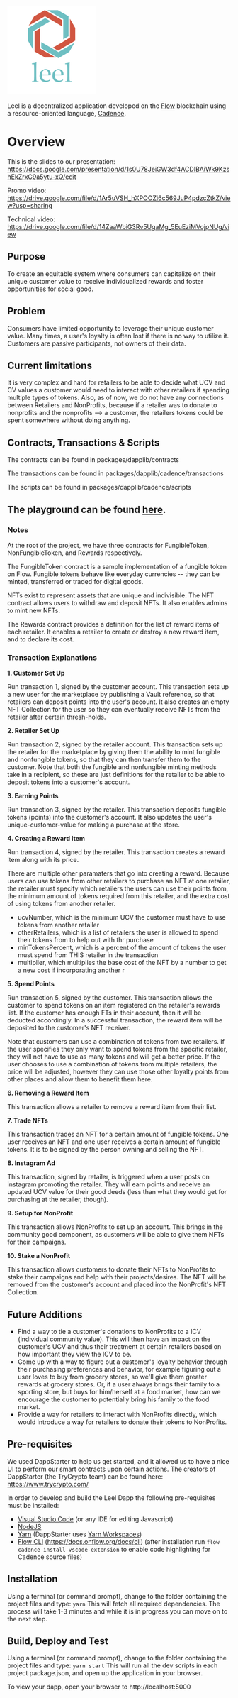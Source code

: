 [![dummy photo](https://github.com/jacob-tucker/Leel/blob/master/packages/client/src/dapp/pages/leel_logo_together_new.png)](https://play.onflow.org/0d507a56-cf87-4232-a5dd-bcc585b64551)

Leel is a decentralized application developed on the [Flow](https://docs.onflow.org/docs/introduction) blockchain using a resource-oriented language, [Cadence](https://docs.onflow.org/docs/cadence).
# Overview

This is the slides to our presentation: https://docs.google.com/presentation/d/1s0U78JeiGW3df4ACDIBAiWk9KzshEkZrxC9a5ytu-xQ/edit

Promo video: https://drive.google.com/file/d/1Ar5uVSH_hXPOOZi6c569JuP4pdzcZtkZ/view?usp=sharing

Technical video: https://drive.google.com/file/d/14ZaaWbiG3Rv5UgaMg_5EuEziMVojpNUg/view

## Purpose

To create an equitable system where consumers can capitalize on their unique customer value to receive individualized rewards and foster opportunities for social good.

## Problem

Consumers have limited opportunity to leverage their unique customer value. Many times, a user's loyalty is often lost if there is no way to utilize it.
Customers are passive participants, not owners of their data.

## Current limitations

It is very complex and hard for retailers to be able to decide what UCV and CV values a customer would need to interact with other retailers if spending multiple types of tokens. Also, as of now, we do not have any connections between Retailers and NonProfits, because if a retailer was to donate to nonprofits and the nonprofits --> a customer, the retailers tokens could be spent somewhere without doing anything.

## Contracts, Transactions & Scripts

The contracts can be found in packages/dapplib/contracts

The transactions can be found in packages/dapplib/cadence/transactions

The scripts can be found in packages/dapplib/cadence/scripts

## The playground can be found [here](https://play.onflow.org/0d507a56-cf87-4232-a5dd-bcc585b64551).

### Notes

At the root of the project, we have three contracts for FungibleToken, NonFungibleToken, and Rewards respectively.

The FungibleToken contract is a sample implementation of a fungible token on Flow. Fungible tokens behave like everyday currencies -- they can be minted, transferred or traded for digital goods.

NFTs exist to represent assets that are unique and indivisible. The NFT contract allows users to withdraw and deposit NFTs. It also enables admins to mint new NFTs.

The Rewards contract provides a definition for the list of reward items of each retailer. It enables a retailer to create or destroy a new reward item, and to declare its cost.

### Transaction Explanations

**1. Customer Set Up**

Run transaction 1, signed by the customer account. This transaction sets up a new user for the marketplace by publishing a Vault reference, so that retailers can deposit points into the user's account. It also creates an empty NFT Collection for the
user so they can eventually receive NFTs from the retailer after certain thresh-holds. 

**2. Retailer Set Up**

Run transaction 2, signed by the retailer account. This transaction sets up the retailer for the marketplace by giving them the ability to mint fungible and nonfungible tokens, so that they can then transfer them to the customer. Note that both the fungible and nonfungible minting methods take in a recipient, so these are just definitions for the retailer to be able to deposit
tokens into a customer's account.

**3. Earning Points**

Run transaction 3, signed by the retailer. This transaction deposits fungible tokens (points) into the customer's account. It also updates the user's unique-customer-value for making a purchase at the store.

**4. Creating a Reward Item**

Run transaction 4, signed by the retailer. This transaction creates a reward item along with its price. 

There are multiple other paramaters that go into creating a reward. Because users can use tokens from other retailers
to purchase an NFT at one retailer, the retailer must specify which retailers the users can use their points from,
the minimum amount of tokens required from this retailer, and the extra cost of using tokens from another retailer.
        
- ucvNumber, which is the minimum UCV the customer must have to use tokens from another retailer
- otherRetailers, which is a list of retailers the user is allowed to spend their tokens from to help out with thr purchase
- minTokensPercent, which is a percent of the amount of tokens the user must spend from THIS retailer in the transaction
- multiplier, which multiplies the base cost of the NFT by a number to get a new cost if incorporating another r

**5. Spend Points**

Run transaction 5, signed by the customer. This transaction allows the customer to spend tokens on an item registered on the retailer's rewards list. If the customer has enough FTs in their account, then it will be deducted accordingly. In a successful transaction, the reward item will be deposited to the customer's NFT receiver.

Note that customers can use a combination of tokens from two retailers. If the user specifies they only want to spend tokens from the specific retailer,
they will not have to use as many tokens and will get a better price. If the user chooses to use a combination of tokens from multiple retailers, the price
will be adjusted, however they can use those other loyalty points from other places and allow them to benefit them here.

**6. Removing a Reward Item**

This transaction allows a retailer to remove a reward item from their list.

**7. Trade NFTs**

This transaction trades an NFT for a certain amount of fungible tokens. One user receives an NFT and one user receives a certain amount of fungible tokens. It is to be signed by the person owning and selling the NFT.

**8. Instagram Ad**

This transaction, signed by retailer, is triggered when a user posts on instagram promoting the retailer. They will earn points and receive an updated UCV value for their good deeds (less than what they would get for purchasing at the retailer, though).

**9. Setup for NonProfit**

This transaction allows NonProfits to set up an account. This brings in the community good component, as customers will be able to give them NFTs for their campaigns.

**10. Stake a NonProfit**

This transaction allows customers to donate their NFTs to NonProfits to stake their campaigns and help with their projects/desires. The NFT will be removed from the customer's account and placed into the NonProfit's NFT Collection.

## Future Additions
- Find a way to tie a customer's donations to NonProfits to a ICV (individual community value). This will then have an impact on the customer's UCV and thus their treatment at certain retailers based on how important they view the ICV to be.
- Come up with a way to figure out a customer's loyalty behavior through their purchasing preferences and behavior, for example figuring out a user loves to buy from grocery stores, so we'll give them greater rewards at grocery stores. Or, if a user always brings their family to a sporting store, but buys for him/herself at a food market, how can we encourage the customer to potentially bring his family to the food market.
- Provide a way for retailers to interact with NonProfits directly, which would introduce a way for retailers to donate their tokens to NonProfits.

## Pre-requisites

We used DappStarter to help us get started, and it allowed us to have a nice UI to perform our smart contracts upon certain actions. The creators of DappStarter (the TryCrypto team) can be found here: https://www.trycrypto.com/

In order to develop and build the Leel Dapp the following pre-requisites must be installed:

* [Visual Studio Code](https://code.visualstudio.com/download) (or any IDE for editing Javascript)
* [NodeJS](https://nodejs.org/en/download/)
* [Yarn](https://classic.yarnpkg.com/en/docs/install) (DappStarter uses [Yarn Workspaces](https://classic.yarnpkg.com/en/docs/workspaces))
* [Flow CLI](https://docs.onflow.org/docs/cli) (https://docs.onflow.org/docs/cli) (after installation run `flow cadence install-vscode-extension` to enable code highlighting for Cadence source files)

## Installation

Using a terminal (or command prompt), change to the folder containing the project files and type: `yarn` This will fetch all required dependencies. The process will take 1-3 minutes and while it is in progress you can move on to the next step.

## Build, Deploy and Test

Using a terminal (or command prompt), change to the folder containing the project files and type: `yarn start` This will run all the dev scripts in each project package.json, and open up the application in your browser.

To view your dapp, open your browser to http://localhost:5000
